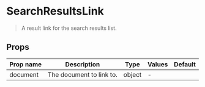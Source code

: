 # SearchResultsLink

> A result link for the search results list.

## Props

| Prop name | Description              | Type   | Values | Default |
| --------- | ------------------------ | ------ | ------ | ------- |
| document  | The document to link to. | object | -      |         |
